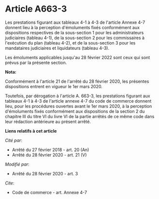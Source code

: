 # Article A663-3

Les prestations figurant aux tableaux 4-1 à 4-3 de l'article Annexe 4-7 donnent lieu à la perception d'émoluments fixés
conformément aux dispositions respectives de la sous-section 1 pour les administrateurs judiciaires (tableau 4-1), de la
sous-section 2 pour les commissaires à l'exécution du plan (tableau 4-2), et de la sous-section 3 pour les mandataires
judiciaires et liquidateurs (tableau 4-3).

Les émoluments applicables jusqu'au 28 février 2022 sont ceux qui sont prévus par la présente section.

**Nota:**

Conformément à l'article 21 de l'arrêté du 28 février 2020, les présentes dispositions entrent en vigueur le 1er mars 2020.

Toutefois, par dérogation à l'article A. 663-3, les prestations figurant aux tableaux 4-1 à 4-3 de l'article annexe 4-7 du
code de commerce donnent lieu, pour les procédures ouvertes avant le 1er mars 2020, à la perception d'émoluments fixés
conformément aux dispositions de la section 2 du chapitre III du titre VI du livre VI de la partie arrêtés de ce même code
dans leur rédaction antérieure au présent arrêté.

**Liens relatifs à cet article**

_Cité par_:

  - Arrêté du 27 février 2018 - art. 20 (An)
  - Arrêté du 28 février 2020 - art. 21 (V)

_Modifié par_:

  - Arrêté du 28 février 2020 - art. 3

_Cite_:

  - Code de commerce - art. Annexe 4-7
